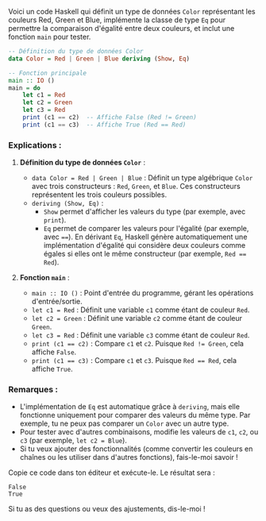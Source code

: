 Voici un code Haskell qui définit un type de données `Color` représentant les couleurs Red, Green et Blue, implémente la classe de type `Eq` pour permettre la comparaison d'égalité entre deux couleurs, et inclut une fonction `main` pour tester.

```haskell
-- Définition du type de données Color
data Color = Red | Green | Blue deriving (Show, Eq)

-- Fonction principale
main :: IO ()
main = do
    let c1 = Red
    let c2 = Green
    let c3 = Red
    print (c1 == c2)  -- Affiche False (Red != Green)
    print (c1 == c3)  -- Affiche True (Red == Red)
```

### Explications :
1. **Définition du type de données `Color`** :
   - `data Color = Red | Green | Blue` : Définit un type algébrique `Color` avec trois constructeurs : `Red`, `Green`, et `Blue`. Ces constructeurs représentent les trois couleurs possibles.
   - `deriving (Show, Eq)` : 
     - `Show` permet d'afficher les valeurs du type (par exemple, avec `print`).
     - `Eq` permet de comparer les valeurs pour l'égalité (par exemple, avec `==`). En dérivant `Eq`, Haskell génère automatiquement une implémentation d'égalité qui considère deux couleurs comme égales si elles ont le même constructeur (par exemple, `Red == Red`).

2. **Fonction `main`** :
   - `main :: IO ()` : Point d'entrée du programme, gérant les opérations d'entrée/sortie.
   - `let c1 = Red` : Définit une variable `c1` comme étant de couleur `Red`.
   - `let c2 = Green` : Définit une variable `c2` comme étant de couleur `Green`.
   - `let c3 = Red` : Définit une variable `c3` comme étant de couleur `Red`.
   - `print (c1 == c2)` : Compare `c1` et `c2`. Puisque `Red != Green`, cela affiche `False`.
   - `print (c1 == c3)` : Compare `c1` et `c3`. Puisque `Red == Red`, cela affiche `True`.

### Remarques :
- L'implémentation de `Eq` est automatique grâce à `deriving`, mais elle fonctionne uniquement pour comparer des valeurs du même type. Par exemple, tu ne peux pas comparer un `Color` avec un autre type.
- Pour tester avec d'autres combinaisons, modifie les valeurs de `c1`, `c2`, ou `c3` (par exemple, `let c2 = Blue`).
- Si tu veux ajouter des fonctionnalités (comme convertir les couleurs en chaînes ou les utiliser dans d'autres fonctions), fais-le-moi savoir !

Copie ce code dans ton éditeur et exécute-le. Le résultat sera :
```
False
True
```

Si tu as des questions ou veux des ajustements, dis-le-moi !
